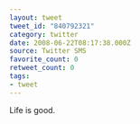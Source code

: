 ```yaml
---
layout: tweet
tweet_id: "840792321"
category: twitter
date: 2008-06-22T08:17:38.000Z
source: Twitter SMS
favorite_count: 0
retweet_count: 0
tags:
- tweet
---
```


Life is good.
